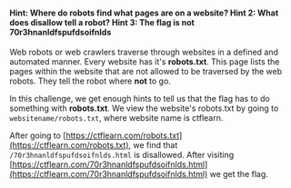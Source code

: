 #### Hint: Where do robots find what pages are on a website? Hint 2: What does disallow tell a robot? Hint 3: The flag is not 70r3hnanldfspufdsoifnlds
 
Web robots or web crawlers traverse through websites in a defined and automated manner. Every website has it's **robots.txt**. This page lists the pages within the website that are not allowed to be traversed by the web robots. They tell the robot where **not** to go.  

In this challenge, we get enough hints to tell us that the flag has to do something with **robots.txt**. We view the website's robots.txt by going to `websitename/robots.txt`, where website name is ctflearn.

After going to [https://ctflearn.com/robots.txt](https://ctflearn.com/robots.txt), we find that `/70r3hnanldfspufdsoifnlds.html` is disallowed. After visiting [https://ctflearn.com/70r3hnanldfspufdsoifnlds.html](https://ctflearn.com/70r3hnanldfspufdsoifnlds.html) we get the flag.

